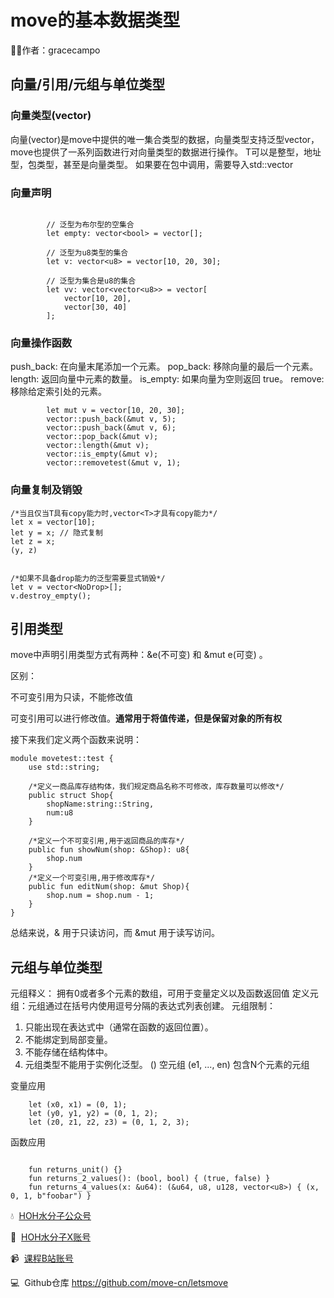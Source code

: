 # move的基本数据类型
🧑‍💻作者：gracecampo
##  向量/引用/元组与单位类型
### 向量类型(vector)

向量(vector)是move中提供的唯一集合类型的数据，向量类型支持泛型vector<T>，move也提供了一系列函数进行对向量类型的数据进行操作。
T可以是整型，地址型，包类型，甚至是向量类型。
如果要在包中调用，需要导入std::vector

### 向量声明
```

        // 泛型为布尔型的空集合
        let empty: vector<bool> = vector[];

        // 泛型为u8类型的集合
        let v: vector<u8> = vector[10, 20, 30];

        // 泛型为集合是u8的集合
        let vv: vector<vector<u8>> = vector[
            vector[10, 20],
            vector[30, 40]
        ];
```
### 向量操作函数
push_back: 在向量末尾添加一个元素。
pop_back: 移除向量的最后一个元素。
length: 返回向量中元素的数量。
is_empty: 如果向量为空则返回 true。
remove: 移除给定索引处的元素。

```
        let mut v = vector[10, 20, 30];
        vector::push_back(&mut v, 5);
        vector::push_back(&mut v, 6);
        vector::pop_back(&mut v);
        vector::length(&mut v);
        vector::is_empty(&mut v);
        vector::removetest(&mut v, 1);
```

###  向量复制及销毁

```
/*当且仅当T具有copy能力时,vector<T>才具有copy能力*/
let x = vector[10];
let y = x; // 隐式复制
let z = x;
(y, z)


/*如果不具备drop能力的泛型需要显式销毁*/
let v = vector<NoDrop>[];
v.destroy_empty();
```
## 引用类型
move中声明引用类型方式有两种：&e(不可变) 和 &mut e(可变) 。

区别：

不可变引用为只读，不能修改值

可变引用可以进行修改值。**通常用于将值传递，但是保留对象的所有权**

接下来我们定义两个函数来说明：


```sui move
module movetest::test {
    use std::string;

    /*定义一商品库存结构体，我们规定商品名称不可修改，库存数量可以修改*/
    public struct Shop{
        shopName:string::String,
        num:u8
    }

    /*定义一个不可变引用,用于返回商品的库存*/
    public fun showNum(shop: &Shop): u8{
        shop.num
    }
    /*定义一个可变引用,用于修改库存*/
    public fun editNum(shop: &mut Shop){
        shop.num = shop.num - 1;
    }
}
```
总结来说，& 用于只读访问，而 &mut 用于读写访问。

## 元组与单位类型
元组释义： 拥有0或者多个元素的数组，可用于变量定义以及函数返回值
定义元组：元组通过在括号内使用逗号分隔的表达式列表创建。
元组限制：
1. 只能出现在表达式中（通常在函数的返回位置）。
2. 不能绑定到局部变量。
3. 不能存储在结构体中。
4. 元组类型不能用于实例化泛型。
   () 空元组
   (e1, ..., en) 包含N个元素的元组


变量应用
```sui move
    let (x0, x1) = (0, 1);
    let (y0, y1, y2) = (0, 1, 2);
    let (z0, z1, z2, z3) = (0, 1, 2, 3);
```
函数应用
```sui move

    fun returns_unit() {}
    fun returns_2_values(): (bool, bool) { (true, false) }
    fun returns_4_values(x: &u64): (&u64, u8, u128, vector<u8>) { (x, 0, 1, b"foobar") }
```
💧  [HOH水分子公众号](https://mp.weixin.qq.com/s/d0brr-ao6cZ5t8Z5OO1Mog)

🌊  [HOH水分子X账号](https://x.com/0xHOH)

📹  [课程B站账号](https://space.bilibili.com/3493269495352098)

💻  Github仓库 https://github.com/move-cn/letsmove